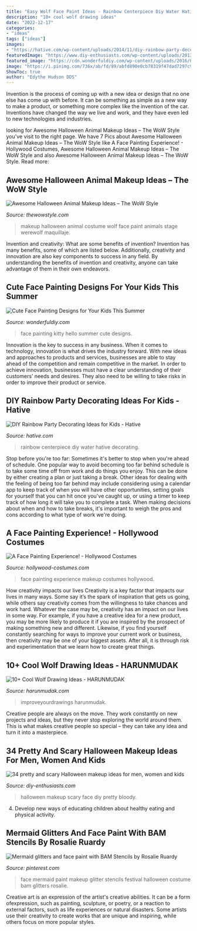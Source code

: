 ```yaml
---
title: "Easy Wolf Face Paint Ideas - Rainbow Centerpiece Diy Water Hative Decorating"
description: "10+ cool wolf drawing ideas"
date: "2022-12-17"
categories:
- "ideas"
tags: ["ideas"]
images:
- "https://hative.com/wp-content/uploads/2014/11/diy-rainbow-party-decorating-ideas/6-rainbow-water-centerpiece.jpg"
featuredImage: "https://www.diy-enthusiasts.com/wp-content/uploads/2013/09/scary-halloween-makeup-bloody-face-school-girl.jpg"
featured_image: "https://cdn.wonderfuldiy.com/wp-content/uploads/2016/06/Hello-kitty.jpg"
image: "https://i.pinimg.com/736x/ab/fd/89/abfd890e0cb78319f47dad7297c97fb1.jpg"
ShowToc: true
author: "Edythe Hudson DDS"
---
```



Invention is the process of coming up with a new idea or design that no one else has come up with before. It can be something as simple as a new way to make a product, or something more complex like the invention of the car. Inventions have changed the way we live and work, and they have even led to new technologies and industries.

	

		
looking for Awesome Halloween Animal Makeup Ideas – The WoW Style you've visit to the right page. We have 7 Pics about Awesome Halloween Animal Makeup Ideas – The WoW Style like A Face Painting Experience! - Hollywood Costumes, Awesome Halloween Animal Makeup Ideas – The WoW Style and also Awesome Halloween Animal Makeup Ideas – The WoW Style. Read more:
		
    
## Awesome Halloween Animal Makeup Ideas – The WoW Style

<img loading=lazy src="http://thewowstyle.com/wp-content/uploads/2016/06/Wolf-Animal-Halloween-Makeup.jpg" onerror="this.onerror=null;this.src='https://tse1.mm.bing.net/th?id=OIP.nJRaMg3XuD1_cl1AMgIKDwHaLF&amp;pid=15.1';" alt="Awesome Halloween Animal Makeup Ideas – The WoW Style">

_Source: thewowstyle.com_

>makeup halloween animal costume wolf face paint animals stage werewolf maquillaje. 

	

Invention and creativity: What are some benefits of invention?
Invention has many benefits, some of which are listed below. Additionally, creativity and innovation are also key components to success in any field. By understanding the benefits of invention and creativity, anyone can take advantage of them in their own endeavors.

    
## Cute Face Painting Designs For Your Kids This Summer

<img loading=lazy src="https://cdn.wonderfuldiy.com/wp-content/uploads/2016/06/Hello-kitty.jpg" onerror="this.onerror=null;this.src='https://tse3.mm.bing.net/th?id=OIP.C4uh5N7fNgNEf0-s4OKTxAHaKg&amp;pid=15.1';" alt="Cute Face Painting Designs for Your Kids This Summer">

_Source: wonderfuldiy.com_

>face painting kitty hello summer cute designs. 

	

Innovation is the key to success in any business. When it comes to technology, innovation is what drives the industry forward. With new ideas and approaches to products and services, businesses are able to stay ahead of the competition and remain competitive in the market. In order to achieve innovation, businesses must have a clear understanding of their customers’ needs and desires. They also need to be willing to take risks in order to improve their product or service.

    
## DIY Rainbow Party Decorating Ideas For Kids - Hative

<img loading=lazy src="https://hative.com/wp-content/uploads/2014/11/diy-rainbow-party-decorating-ideas/6-rainbow-water-centerpiece.jpg" onerror="this.onerror=null;this.src='https://tse3.mm.bing.net/th?id=OIP.0oIptnDFP3CNc8zUj1RPNAHaI_&amp;pid=15.1';" alt="DIY Rainbow Party Decorating Ideas for Kids - Hative">

_Source: hative.com_

>rainbow centerpiece diy water hative decorating. 

	

Stop before you're too far: Sometimes it's better to stop when you're ahead of schedule.
One popular way to avoid becoming too far behind schedule is to take some time off from work and do things you enjoy. This can be done by either creating a plan or just taking a break. Other ideas for dealing with the feeling of being too far behind may include considering using a calendar app to keep track of when you will have other opportunities, setting goals for yourself that you can hit once you've caught up, or using a timer to keep track of how long it will take you to complete a task. When making decisions about when and how to take breaks, it's important to weigh the pros and cons according to what type of work we're doing.

    
## A Face Painting Experience! - Hollywood Costumes

<img loading=lazy src="http://hollywood-costumes.com/wp-content/uploads/2017/05/06f9926060423677d7adc69b3b8ece6c.jpg" onerror="this.onerror=null;this.src='https://tse1.mm.bing.net/th?id=OIP.oDFZyBGCMELjxjmFaWwI0wHaLU&amp;pid=15.1';" alt="A Face Painting Experience! - Hollywood Costumes">

_Source: hollywood-costumes.com_

>face painting experience makeup costumes hollywood. 

	

How creativity impacts our lives
Creativity is a key factor that impacts our lives in many ways. Some say it’s the spark of inspiration that gets us going, while others say creativity comes from the willingness to take chances and work hard. Whatever the case may be, creativity has an impact on our lives in some way. 
For example, if you have a creative idea for a new product, you may be more likely to produce it if you are inspired by the prospect of making something new and different. Likewise, if you find yourself constantly searching for ways to improve your current work or business, then creativity may be one of your biggest assets. After all, it is through risk and experimentation that we learn how to create great things.

    
## 10+ Cool Wolf Drawing Ideas - HARUNMUDAK

<img loading=lazy src="https://harunmudak.com/wp-content/uploads/2020/09/wolf-drawing-idea-2-724x1024.png" onerror="this.onerror=null;this.src='https://tse4.mm.bing.net/th?id=OIP.5MC1ZK9Uv-1Z_97LgwDoSAHaKe&amp;pid=15.1';" alt="10+ Cool Wolf Drawing Ideas - HARUNMUDAK">

_Source: harunmudak.com_

>improveyourdrawings harunmudak. 

	

Creative people are always on the move. They work constantly on new projects and ideas, but they never stop exploring the world around them. This is what makes creative people so special – they can take any idea and turn it into a masterpiece.

    
## 34 Pretty And Scary Halloween Makeup Ideas For Men, Women And Kids

<img loading=lazy src="https://www.diy-enthusiasts.com/wp-content/uploads/2013/09/scary-halloween-makeup-bloody-face-school-girl.jpg" onerror="this.onerror=null;this.src='https://tse1.mm.bing.net/th?id=OIP.wZf4pMw6KJ5BS5_XwNXZ3AHaJ3&amp;pid=15.1';" alt="34 pretty and scary Halloween makeup ideas for men, women and kids">

_Source: diy-enthusiasts.com_

>halloween makeup scary face diy pretty bloody. 

	

4. Develop new ways of educating children about healthy eating and physical activity.

    
## Mermaid Glitters And Face Paint With BAM Stencils By Rosalie Ruardy

<img loading=lazy src="https://i.pinimg.com/736x/ab/fd/89/abfd890e0cb78319f47dad7297c97fb1.jpg" onerror="this.onerror=null;this.src='https://tse1.mm.bing.net/th?id=OIP.1AR3cHj0X67kaVlZ2QChDAHaNL&amp;pid=15.1';" alt="Mermaid glitters and face paint with BAM Stencils by Rosalie Ruardy">

_Source: pinterest.com_

>face mermaid paint makeup glitter stencils festival halloween costume bam glitters rosalie. 

	

Creative art is an expression of the artist's creative abilities. It can be a form ofexpression, such as painting, sculpture, or poetry, or a reaction to external factors, such as life experiences or natural disasters. Some artists use their creativity to create works that are unique and inspiring, while others focus on more popular styles.

